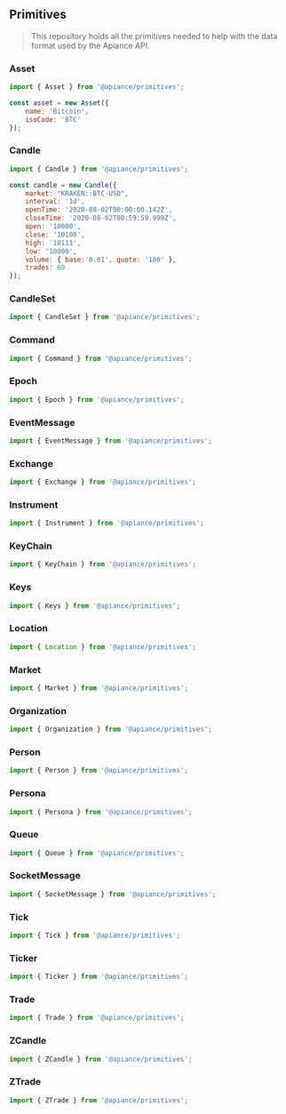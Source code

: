 ## Primitives

> This repository holds all the primitives needed to help with the data format used by the Apiance API.  
> 

### Asset 

```js
import { Asset } from '@apiance/primitives';

const asset = new Asset({
    name: 'Bitcoin',
    isoCode: 'BTC'
});
```

### Candle 

```js
import { Candle } from '@apiance/primitives';

const candle = new Candle({
    market: "KRAKEN::BTC-USD",
    interval: '1d',
    openTime: '2020-08-02T00:00:00.142Z',
    closeTime: '2020-08-02T00:59:59.999Z',
    open: '10000',
    close: '10100',
    high: '10111',
    low: '10000',
    volume: { base:'0.01', quote: '100' },
    trades: 60
});
```

### CandleSet

```js
import { CandleSet } from '@apiance/primitives';
```

### Command

```js
import { Command } from '@apiance/primitives';
```

### Epoch

```js
import { Epoch } from '@apiance/primitives';
```

### EventMessage

```js
import { EventMessage } from '@apiance/primitives';
```

### Exchange

```js
import { Exchange } from '@apiance/primitives';
```

### Instrument

```js
import { Instrument } from '@apiance/primitives';
```

### KeyChain

```js
import { KeyChain } from '@apiance/primitives';
```

### Keys

```js
import { Keys } from '@apiance/primitives';
```

### Location

```js
import { Location } from '@apiance/primitives';
```

### Market

```js
import { Market } from '@apiance/primitives';
```

### Organization

```js
import { Organization } from '@apiance/primitives';
```


### Person

```js
import { Person } from '@apiance/primitives';
```


### Persona

```js
import { Persona } from '@apiance/primitives';
```

### Queue

```js
import { Queue } from '@apiance/primitives';
```

### SocketMessage

```js
import { SocketMessage } from '@apiance/primitives';
```

### Tick

```js
import { Tick } from '@apiance/primitives';
```

### Ticker

```js
import { Ticker } from '@apiance/primitives';
```

### Trade

```js
import { Trade } from '@apiance/primitives';
```

### ZCandle

```js
import { ZCandle } from '@apiance/primitives';
```

### ZTrade

```js
import { ZTrade } from '@apiance/primitives';
```

